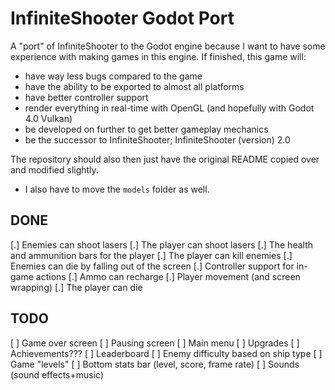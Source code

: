 InfiniteShooter Godot Port
==========================

A "port" of InfiniteShooter to the Godot engine because I want to have some experience with making games in this engine. If finished, this game will:
- have way less bugs compared to the game
- have the ability to be exported to almost all platforms
- have better controller support
- render everything in real-time with OpenGL (and hopefully with Godot 4.0 Vulkan)
- be developed on further to get better gameplay mechanics
- be the successor to InfiniteShooter; InfiniteShooter (version) 2.0

The repository should also then just have the original README copied over and modified slightly.  
* I also have to move the `models` folder as well.

## DONE
[.] Enemies can shoot lasers
[.] The player can shoot lasers
[.] The health and ammunition bars for the player
[.] The player can kill enemies
[.] Enemies can die by falling out of the screen
[.] Controller support for in-game actions
[.] Ammo can recharge
[.] Player movement (and screen wrapping)
[.] The player can die

## TODO
[ ] Game over screen
[ ] Pausing screen
[ ] Main menu
[ ] Upgrades
[ ] Achievements???
[ ] Leaderboard
[ ] Enemy difficulty based on ship type
[ ] Game "levels"
[ ] Bottom stats bar (level, score, frame rate)
[ ] Sounds (sound effects+music)

